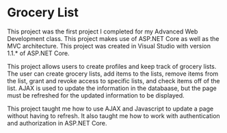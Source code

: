 # Grocery List

This project was the first project I completed for my Advanced Web Development class. This project makes use of ASP.NET Core as well as the MVC architecture. This project was created in Visual Studio with version 1.1.* of ASP.NET Core.

This project allows users to create profiles and keep track of grocery lists. The user can create grocery lists, add items to the lists, remove items from the list, grant and revoke access to specific lists, and check items off of the list. AJAX is used to update the information in the databaase, but the page must be refreshed for the updated information to be displayed. 

This project taught me how to use AJAX and Javascript to update a page without having to refresh. It also taught me how to work with authentication and authorization in ASP.NET Core. 
